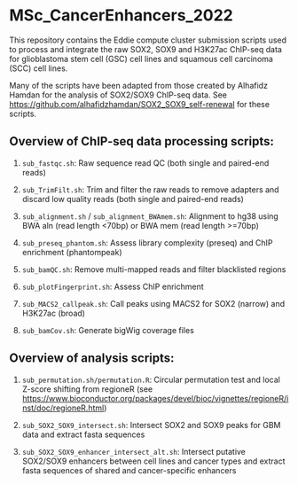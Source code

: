 # MSc_CancerEnhancers_2022
This repository contains the Eddie compute cluster submission scripts used to process and integrate the raw SOX2, SOX9 and H3K27ac ChIP-seq data for glioblastoma stem cell (GSC) cell lines and squamous cell carcinoma (SCC) cell lines.

Many of the scripts have been adapted from those created by Alhafidz Hamdan for the analysis of SOX2/SOX9 ChIP-seq data. See https://github.com/alhafidzhamdan/SOX2_SOX9_self-renewal for these scripts.

## Overview of ChIP-seq data processing scripts:

1. ```sub_fastqc.sh```: Raw sequence read QC (both single and paired-end reads)

2. ```sub_TrimFilt.sh```: Trim and filter the raw reads to remove adapters and discard low quality reads (both single and paired-end reads) 

3. ```sub_alignment.sh``` / ```sub_alignment_BWAmem.sh```: Alignment to hg38 using BWA aln (read length <70bp) or BWA mem (read length >=70bp)

4. ```sub_preseq_phantom.sh```: Assess library complexity (preseq) and ChIP enrichment (phantompeak)

5. ```sub_bamQC.sh```: Remove multi-mapped reads and filter blacklisted regions 

6. ```sub_plotFingerprint.sh```: Assess ChIP enrichment

7. ```sub_MACS2_callpeak.sh```: Call peaks using MACS2 for SOX2 (narrow) and H3K27ac (broad)

8. ```sub_bamCov.sh```: Generate bigWig coverage files

## Overview of analysis scripts:

1. ```sub_permutation.sh/permutation.R```: Circular permutation test and local Z-score shifting from regioneR (see https://www.bioconductor.org/packages/devel/bioc/vignettes/regioneR/inst/doc/regioneR.html)

2. ```sub_SOX2_SOX9_intersect.sh```: Intersect SOX2 and SOX9 peaks for GBM data and extract fasta sequences 

3. ```sub_SOX2_SOX9_enhancer_intersect_alt.sh```: Intersect putative SOX2/SOX9 enhancers between cell lines and cancer types and extract fasta sequences of shared and cancer-specific enhancers
